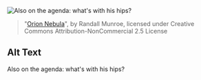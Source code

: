 ![Also on the agenda: what's with his hips?](https://imgs.xkcd.com/comics/orion_nebula.png)
> "[Orion Nebula](https://xkcd.com/1020/)", by Randall Munroe, licensed under Creative Commons Attribution-NonCommercial 2.5 License

## Alt Text
Also on the agenda: what's with his hips?
